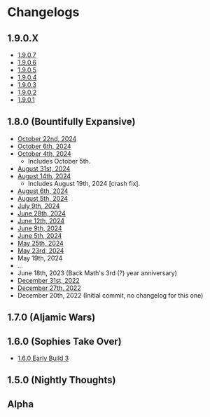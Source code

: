 # Changelogs
## 1.9.0.X
- [1.9.0.7](1.9.0.7%20Beta%20-%2028-03-25/Changelog%201.9.0.7.md)
- [1.9.0.6](1.9.0.6%20Beta%20-%2004-03-25/Changelog%201.9.0.6.md)
- [1.9.0.5](1.9.0.5%20Beta%20-%2028-01-25/Changelog%201.9.0.5.md)
- [1.9.0.4](1.9.0.4%20Beta%20-%2026-01-25/Changelog%201.9.0.4.md)
- [1.9.0.3](1.9.0.3%20Beta%20-%2005-01-25/Changelog%201.9.0.3.md)
- [1.9.0.2](1.9.0.2%20Beta%20-%2017-11-24/Changelog%201.9.0.2.md)
- [1.9.0.1](1.9.0.1%20Beta%20-%2015-11-24/Changelog%201.9.0.1.md)

## 1.8.0 (Bountifully Expansive)
- [October 22nd, 2024](1.8%20Beta%20Dev%20-%2022-10-24/Changelog%2022-10-24.md)
- [October 6th, 2024](1.8%20Beta%20Dev%20-%2006-10-24/Changelog%2006-10-24.md)
- [October 4th, 2024](1.8%20Beta%20Dev%20-%2004-10-24/Changelog%2004-10-24.md)
  - Includes October 5th.
- [August 31st, 2024](1.8%20Beta%20Dev%20-%2031-08-24/Changelog%2031-08-24.md)
- [August 14th, 2024](1.8%20Beta%20Dev%20-%2014-08-24/Changelog%2014-08-24.md)
  - Includes August 19th, 2024 [crash fix].
- [August 6th, 2024](1.8%20Beta%20Dev%20-%2006-08-24/Changelog%2006-08-24.md)
- [August 5th, 2024](1.8%20Beta%20Dev%20-%2005-08-24/Changelog%2005-08-24.md)
- [July 9th, 2024](1.8%20Beta%20Dev%20-%2009-07-24/Changelog%2009-07-24.md)
- [June 28th, 2024](1.8%20Beta%20Dev%20-%2028-06-24/Changelog%2028-06-24.md)
- [June 12th, 2024](1.8%20Beta%20Dev%20-%2012-06-24/Changelog%2012-06-24.md)
- [June 9th, 2024](1.8%20Beta%20Dev%20-%2009-06-24/Changelog%2009-06-24.md)
- [June 5th, 2024](1.8%20Beta%20Dev%20-%2005-06-24/Changelog%2005-06-24.md)
- [May 25th, 2024](1.8%20Beta%20Dev%20-%2025-05-24/Changelog%2025-05-24.md)
- [May 23rd, 2024](1.8%20Beta%20Dev%20-%2023-05-24/Changelog%2023-05-24.md)
- May 19th, 2024
- *...*
- June 18th, 2023 (Back Math's 3rd (?) year anniversary)
- [December 31st, 2022](1.8%20Beta%20Dev%20-%2031-12-22/Changelog%2031-12-22.md)
- [December 27th, 2022](1.8%20Beta%20Dev%20-%2027-12-22/Changelog%2027-12-22.md)
- December 20th, 2022 (Initial commit, no changelog for this one)

## 1.7.0 (Aljamic Wars)

## 1.6.0 (Sophies Take Over)
- [1.6.0 Early Build 3](1.6.0%20-%20Early%20Build%203.md)

## 1.5.0 (Nightly Thoughts)

## Alpha